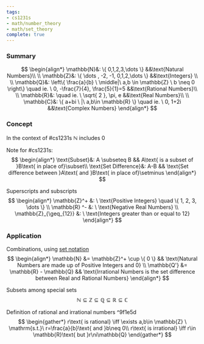 ```yaml
---
tags:
- cs1231s
- math/number_theory
- math/set_theory
complete: true
---
```

### Summary
$$
\begin{align*}
\mathbb{N}&: \{ 0,1,2,3,\dots \} &&\text{Natural Numbers}\\
\\
\mathbb{Z}&: \{ \dots , -2, -1, 0,1,2,\dots \} &&\text{Integers} \\
\\
\mathbb{Q}&: \left\{  \frac{a}{b} \ \middle|\ a,b \in \mathbb{Z} \ b \neq 0 \right\} \quad ie. \ 0, -\frac{7}{4}, \frac{5}{1}=5 &&\text{Rational Numbers}\\
\\
\mathbb{R}&: \quad ie. \ \sqrt{ 2 }, \pi, e &&\text{Real Numbers}\\
\\
\mathbb{C}&: \{ a+bi \ |\ a,b\in \mathbb{R} \} \quad ie. \ 0, 1+2i &&\text{Complex Numbers}
\end{align*}
$$
### Concept
In the context of #cs1231s $\mathbb{N}$ includes 0

Note for #cs1231s:
$$
\begin{align*}
\text{Subset}&: A \subseteq B && A\text{ is a subset of }B\text{ in place of}\subset\\
\text{Set Difference}&: A-B && \text{Set difference between }A\text{ and }B\text{ in place of}\setminus
\end{align*}
$$

Superscripts and subscripts
$$
\begin{align*}
\mathbb{Z}^+ &: \ \text{Positive Integers} \quad \{ 1, 2, 3, \dots \} \\
\mathbb{R} ^- &: \ \text{Negative Real Numbers} \\
\mathbb{Z}_{\geq_{12}} &: \ \text{Integers greater than or equal to 12}
\end{align*}
$$
### Application
Combinations, using [set notation](/labyrinth/notes/math/cs1231s/sets#^490492)
$$
\begin{align*}
\mathbb{N} &= \mathbb{Z}^+ \cup \{ 0 \} && \text{Natural Numbers are made up of Positive Integers and 0} \\
\mathbb{Q'} &= \mathbb{R} - \mathbb{Q} && \text{Irrational Numbers is the set difference between Real and Rational Numbers}
\end{align*}
$$

Subsets among special sets
$$
\mathbb{N} \subseteq \mathbb{Z} \subseteq \mathbb{Q} \subseteq \mathbb{R} \subseteq \mathbb{C}
$$

Definition of rational and irrational numbers ^9f1e5d
$$
\begin{gather*}
r\text{ is rational} \iff \exists a,b\in \mathbb{Z} \ \mathrm{s.t.}\ r=\frac{a}{b}\text{ and }b\neq 0\\
r\text{ is irrational} \iff r\in \mathbb{R}\text{ but }r\ni\mathbb{Q}
\end{gather*}
$$